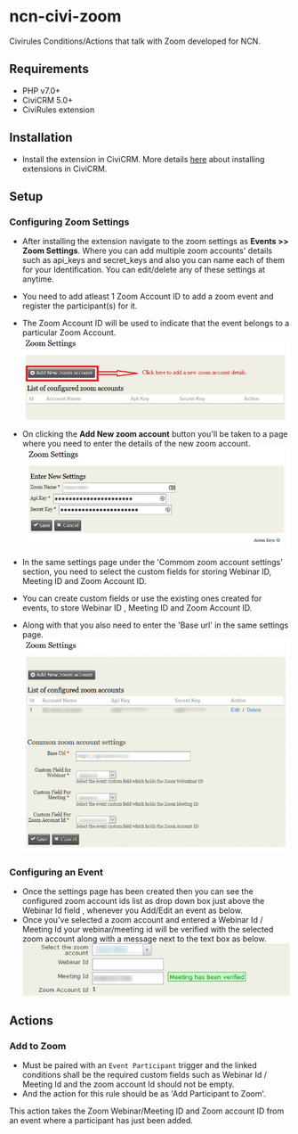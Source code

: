 

# ncn-civi-zoom
Civirules Conditions/Actions that talk with Zoom developed for NCN.

## Requirements

* PHP v7.0+
* CiviCRM 5.0+
* CiviRules extension

## Installation
* Install the extension in CiviCRM. More details [here](https://docs.civicrm.org/sysadmin/en/latest/customize/extensions/#installing-a-new-extension) about installing extensions in CiviCRM.

## Setup
### Configuring Zoom Settings
* After installing the extension navigate  to the zoom settings as **Events >> Zoom Settings**. Where you can add multiple zoom accounts' details such as api_keys and secret_keys and also you can name each of them for your Identification. You can edit/delete any of these settings at anytime.
* You need to add atleast 1 Zoom Account ID to add a zoom event and register the participant(s) for it.
* The Zoom Account ID will be used to indicate that the event belongs to a particular Zoom Account.
![Screenshot of add new zoom account button](images/add-new-zoom-account.jpg)

* On clicking the **Add New zoom account** button you'll be taken to a page where you need to enter the details of the new zoom account.
![Screenshot of add new zoom account settings page](images/add-new-zoom-account-setting-page.jpg)

* In the same settings page under the 'Commom zoom account settings' section, you need to select the custom fields for storing Webinar ID, Meeting ID and Zoom Account ID.
* You can create custom fields or use the existing ones created for events, to store Webinar ID , Meeting ID and Zoom Account ID.
* Along with that you also need to enter the 'Base url' in the same settings page.
![Screenshot of add common zoom settings](images/add-common-zoom-settings.jpg)

### Configuring an Event
* Once the settings page has been created then you can see the configured zoom account ids list as drop down box just above the Webinar Id field , whenever you Add/Edit an event as below.
* Once you've selected a zoom account and entered a Webinar Id / Meeting Id your webinar/meeting id will be verified with the selected zoom account along with a message next to the text box as below.
![Screenshot of event configuration](images/event-configuration.jpg)

## Actions
### Add to Zoom
* Must be paired with an `Event Participant` trigger and the linked conditions shall be the required custom fields such as Webinar Id / Meeting Id and the zoom account Id should not be empty.
* And the action for this rule should be as 'Add Participant to Zoom'.

This action takes the Zoom Webinar/Meeting ID and Zoom account ID from an event where a participant has just been added.
